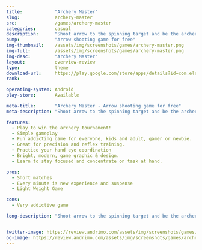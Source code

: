 ```yaml
---
title:            "Archery Master"
slug:             archery-master
src:              /games/archery-master
categories:       casual
description:      "Shoot arrow to the spinning target and be the archery master! Play this fun addicting game whenever, wherever you are."
bump:             "Arrow shooting game for free"
img-thumbnail:    /assets/img/screenshots/games/archery-master.png
img-full:         /assets/img/screenshots/games/archery-master.png
img-desc:         "Archery Master"
layout:           overview-review
type:             theme
download-url:     https://play.google.com/store/apps/details?id=com.elakerem.focus
rank:             

operating-system: Android
play-store:       Available

meta-title:       "Archery Master - Arrow shooting game for free"
meta-description: "Shoot arrow to the spinning target and be the archery master! Play this fun addicting game whenever, wherever you are."

features:
  - Play to win the archery tournament!
  - Simple gameplay
  - Fun addicting game for everyone, kids and adult, gamer or newbie.
  - Great for precision and reflex training.
  - Practice your hand eye coordination
  - Bright, modern, game graphic & design.
  - Learn to stay focused and concentrate on task at hand.

pros:
  - Short matches
  - Every minute is new experience and suspense
  - Light Weight Game

cons:
  - Very addictive game

long-description: "Shoot arrow to the spinning target and be the archery master! Play this fun addicting game whenever, wherever you are. This arrow game is great for everyone who wants to play bow and arrow or bow hunting games. Precision and timing is very important! It’s also a good reflex training. It’s not just shooting arrow or darts into point blank target in shooting range, you have to be able to position all the darts on the target. "


twitter-image: https://review.andrimo.com/assets/img/screenshots/games/archery-master.png
og-image: https://review.andrimo.com/assets/img/screenshots/games/archery-master.png
---
```


